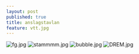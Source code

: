 ```yaml
---
layout: post
published: true
title: anslagstavlan
feature: vtt.jpg
---
```

![fg.jpg]({{site.baseurl}}/assets/images/posts/fg.jpg)
![stammmm.jpg]({{site.baseurl}}/assets/images/posts/stammmm.jpg)
![bubble.jpg]({{site.baseurl}}/assets/images/posts/bubble.jpg)
![DREM.jpg]({{site.baseurl}}/assets/images/posts/DREM.jpg)

